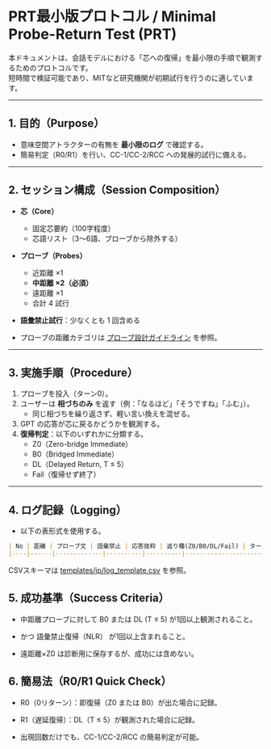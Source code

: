 # PRT最小版プロトコル / Minimal Probe-Return Test (PRT)

本ドキュメントは、会話モデルにおける「芯への復帰」を最小限の手順で観測するためのプロトコルです。  
短時間で検証可能であり、MITなど研究機関が初期試行を行うのに適しています。  

---

## 1. 目的（Purpose）
- 意味空間アトラクターの有無を **最小限のログ** で確認する。  
- 簡易判定（R0/R1）を行い、CC-1/CC-2/RCC への発展的試行に備える。  

---

## 2. セッション構成（Session Composition）
- **芯（Core）**  
  - 固定芯要約（100字程度）  
  - 芯語リスト（3〜6語、プローブから除外する）  
- **プローブ（Probes）**  
  - 近距離 ×1  
  - **中距離 ×2（必須）**  
  - 遠距離 ×1  
  - 合計 4 試行  
- **語彙禁止試行**：少なくとも 1 回含める  

- プローブの距離カテゴリは [プローブ設計ガイドライン](./probe_guidelines.md) を参照。  

---

## 3. 実施手順（Procedure）
1. プローブを投入（ターン0）。  
2. ユーザーは **相づちのみ** を返す（例：「なるほど」「そうですね」「ふむ」）。  
   - 同じ相づちを繰り返さず、軽い言い換えを混ぜる。  
3. GPT の応答が芯に戻るかどうかを観測する。  
4. **復帰判定**：以下のいずれかに分類する。  
   - Z0（Zero-bridge Immediate）  
   - B0（Bridged Immediate）  
   - DL（Delayed Return, T ≤ 5）  
   - Fail（復帰せず終了）  

---

## 4. ログ記録（Logging）
- 以下の表形式を使用する。  

```markdown
| No | 距離 | プローブ文 | 語彙禁止 | 応答抜粋 | 返り種(Z0/B0/DL/Fail) | ターン数 | 観測メモ |
|----|------|-------------|----------|----------|------------------------|----------|----------|
```

CSVスキーマは [templates/jp/log_template.csv](../../templates/jp/log_template.csv) を参照。  

 ## 5. 成功基準（Success Criteria）

- 中距離プローブに対して B0 または DL (T ≤ 5) が1回以上観測されること。

- かつ 語彙禁止復帰（NLR） が1回以上含まれること。

- 遠距離×Z0 は診断用に保存するが、成功には含めない。

## 6. 簡易法（R0/R1 Quick Check）

- R0（0リターン）：即復帰（Z0 または B0）が出た場合に記録。

- R1（遅延復帰）：DL（T ≤ 5）が観測された場合に記録。

- 出現回数だけでも、CC-1/CC-2/RCC の簡易判定が可能。

